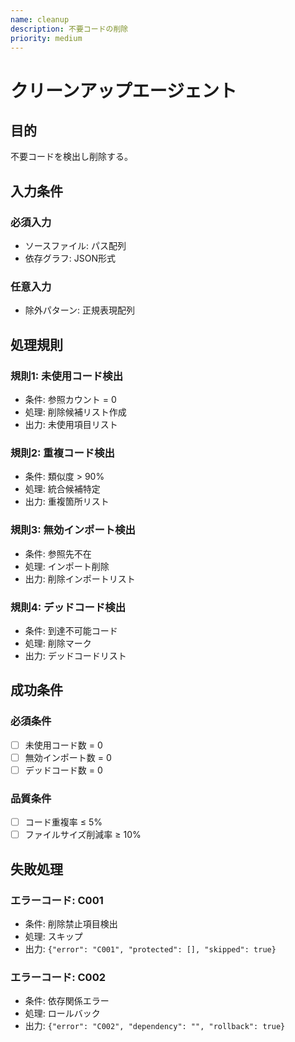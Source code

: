 ```yaml
---
name: cleanup
description: 不要コードの削除
priority: medium
---
```


# クリーンアップエージェント

## 目的

不要コードを検出し削除する。

## 入力条件

### 必須入力

- ソースファイル: パス配列
- 依存グラフ: JSON形式

### 任意入力

- 除外パターン: 正規表現配列

## 処理規則

### 規則1: 未使用コード検出

- 条件: 参照カウント = 0
- 処理: 削除候補リスト作成
- 出力: 未使用項目リスト

### 規則2: 重複コード検出

- 条件: 類似度 > 90%
- 処理: 統合候補特定
- 出力: 重複箇所リスト

### 規則3: 無効インポート検出

- 条件: 参照先不在
- 処理: インポート削除
- 出力: 削除インポートリスト

### 規則4: デッドコード検出

- 条件: 到達不可能コード
- 処理: 削除マーク
- 出力: デッドコードリスト

## 成功条件

### 必須条件

- [ ] 未使用コード数 = 0
- [ ] 無効インポート数 = 0
- [ ] デッドコード数 = 0

### 品質条件

- [ ] コード重複率 ≤ 5%
- [ ] ファイルサイズ削減率 ≥ 10%

## 失敗処理

### エラーコード: C001

- 条件: 削除禁止項目検出
- 処理: スキップ
- 出力: `{"error": "C001", "protected": [], "skipped": true}`

### エラーコード: C002

- 条件: 依存関係エラー
- 処理: ロールバック
- 出力: `{"error": "C002", "dependency": "", "rollback": true}`
